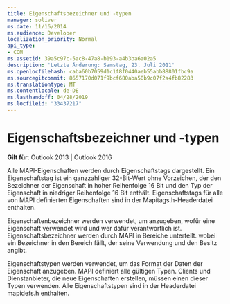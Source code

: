 ```yaml
---
title: Eigenschaftsbezeichner und -typen
manager: soliver
ms.date: 11/16/2014
ms.audience: Developer
localization_priority: Normal
api_type:
- COM
ms.assetid: 39a5c97c-5ac8-47a8-b193-a4b3ba6a02a5
description: 'Letzte Änderung: Samstag, 23. Juli 2011'
ms.openlocfilehash: caba60b7059d1c1f8f0440aeb55abb88801fbc9a
ms.sourcegitcommit: 8657170d071f9bcf680aba50b9c07f2a4fb82283
ms.translationtype: MT
ms.contentlocale: de-DE
ms.lasthandoff: 04/28/2019
ms.locfileid: "33437217"
---
```

# <a name="property-identifiers-and-types"></a>Eigenschaftsbezeichner und -typen

  
  
**Gilt für**: Outlook 2013 | Outlook 2016 
  
Alle MAPI-Eigenschaften werden durch Eigenschaftstags dargestellt. Ein Eigenschaftstag ist ein ganzzahliger 32-Bit-Wert ohne Vorzeichen, der den Bezeichner der Eigenschaft in hoher Reihenfolge 16 Bit und den Typ der Eigenschaft in niedriger Reihenfolge 16 Bit enthält. Eigenschaftstags für alle von MAPI definierten Eigenschaften sind in der Mapitags.h-Headerdatei enthalten.
  
Eigenschaftenbezeichner werden verwendet, um anzugeben, wofür eine Eigenschaft verwendet wird und wer dafür verantwortlich ist. Eigenschaftsbezeichner werden durch MAPI in Bereiche unterteilt. wobei ein Bezeichner in den Bereich fällt, der seine Verwendung und den Besitz angibt. 
  
Eigenschaftstypen werden verwendet, um das Format der Daten der Eigenschaft anzugeben. MAPI definiert alle gültigen Typen. Clients und Dienstanbieter, die neue Eigenschaften erstellen, müssen einen dieser Typen verwenden. Alle Eigenschaftstypen sind in der Headerdatei mapidefs.h enthalten.
  

